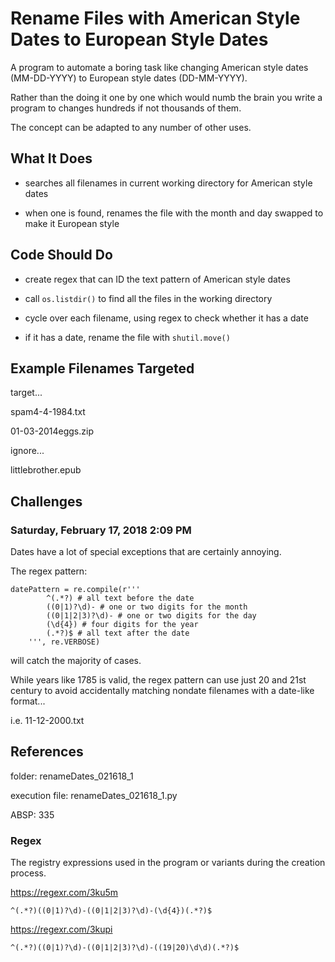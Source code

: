 # Rename Files with American Style Dates to European Style Dates

A program to automate a boring task like changing American style dates (MM-DD-YYYY) to European style dates (DD-MM-YYYY).

Rather than the doing it one by one which would numb the brain you write a program to changes hundreds if not thousands of them.

The concept can be adapted to any number of other uses.

## What It Does

* searches all filenames in current working directory for American style dates

* when one is found, renames the file with the month and day swapped to make it European style

## Code Should Do

* create regex that can ID the text pattern of American style dates

* call `os.listdir()` to find all the files in the working directory

* cycle over each filename, using regex to check whether it has a date

* if it has a date, rename the file with `shutil.move()`

## Example Filenames Targeted

target...

spam4-4-1984.txt

01-03-2014eggs.zip

ignore...

littlebrother.epub

## Challenges

### Saturday, February 17, 2018 2:09 PM

Dates have a lot of special exceptions that are certainly annoying.

The regex pattern:

	datePattern = re.compile(r'''
			^(.*?) # all text before the date
			((0|1)?\d)- # one or two digits for the month
			((0|1|2|3)?\d)- # one or two digits for the day
			(\d{4}) # four digits for the year
			(.*?)$ # all text after the date
		''', re.VERBOSE)

will catch the majority of cases.

While years like 1785 is valid, the regex pattern can use just 20 and 21st century to avoid accidentally matching nondate filenames with a date-like format...

i.e.  11-12-2000.txt



## References

folder:  renameDates_021618_1

execution file:  renameDates_021618_1.py

ABSP:  335

### Regex

The registry expressions used in the program or variants during the creation process.

https://regexr.com/3ku5m

	^(.*?)((0|1)?\d)-((0|1|2|3)?\d)-(\d{4})(.*?)$

https://regexr.com/3kupi

	^(.*?)((0|1)?\d)-((0|1|2|3)?\d)-((19|20)\d\d)(.*?)$

